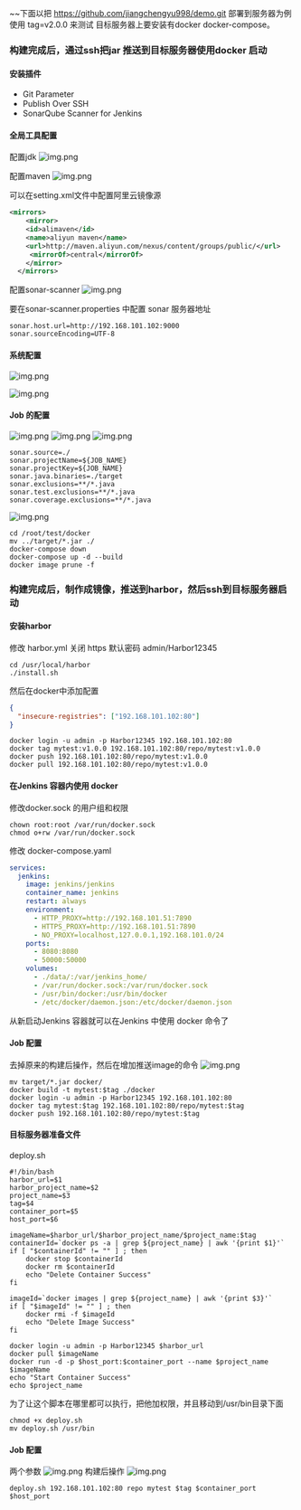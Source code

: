 
~~下面以把 https://github.com/jiangchengyu998/demo.git 部署到服务器为例
使用 tag=v2.0.0 来测试
目标服务器上要安装有docker  docker-compose。

### 构建完成后，通过ssh把jar 推送到目标服务器使用docker 启动
#### 安装插件
  - Git Parameter
  - Publish Over SSH
  - SonarQube Scanner for Jenkins

#### 全局工具配置
配置jdk
![img.png](images/img_jdk.png)

配置maven
![img.png](images/img_maven.png)

可以在setting.xml文件中配置阿里云镜像源
```xml
<mirrors>
    <mirror>
    <id>alimaven</id>
    <name>aliyun maven</name>
    <url>http://maven.aliyun.com/nexus/content/groups/public/</url>
     <mirrorOf>central</mirrorOf>
    </mirror>
  </mirrors>
```

配置sonar-scanner
![img.png](images/img_sonar_scanner.png)

要在sonar-scanner.properties  中配置 sonar 服务器地址
```properties
sonar.host.url=http://192.168.101.102:9000
sonar.sourceEncoding=UTF-8
```

#### 系统配置
![img.png](images/img_sonar_server.png)

![img.png](images/img_ssh_server.png)

#### Job 的配置

![img.png](images/img_git_parameter.png)
![img.png](images/img_build_1.png)
![img.png](images/img_build_2.png)
```shell
sonar.source=./ 
sonar.projectName=${JOB_NAME}
sonar.projectKey=${JOB_NAME}
sonar.java.binaries=./target
sonar.exclusions=**/*.java
sonar.test.exclusions=**/*.java
sonar.coverage.exclusions=**/*.java
```
![img.png](images/img_build_after.png)
```shell
cd /root/test/docker
mv ../target/*.jar ./
docker-compose down
docker-compose up -d --build
docker image prune -f
```

### 构建完成后，制作成镜像，推送到harbor，然后ssh到目标服务器启动
#### 安装harbor


修改 harbor.yml
关闭 https
默认密码 admin/Harbor12345

```shell
cd /usr/local/harbor
./install.sh
```

然后在docker中添加配置
```json
{
  "insecure-registries": ["192.168.101.102:80"]
}
```
```shell
docker login -u admin -p Harbor12345 192.168.101.102:80
docker tag mytest:v1.0.0 192.168.101.102:80/repo/mytest:v1.0.0
docker push 192.168.101.102:80/repo/mytest:v1.0.0
docker pull 192.168.101.102:80/repo/mytest:v1.0.0
```

#### 在Jenkins 容器内使用 docker
修改docker.sock 的用户组和权限
```shell
chown root:root /var/run/docker.sock
chmod o+rw /var/run/docker.sock
```

修改 docker-compose.yaml
```yaml
services:
  jenkins:
    image: jenkins/jenkins
    container_name: jenkins
    restart: always
    environment:
      - HTTP_PROXY=http://192.168.101.51:7890
      - HTTPS_PROXY=http://192.168.101.51:7890
      - NO_PROXY=localhost,127.0.0.1,192.168.101.0/24
    ports:
      - 8080:8080
      - 50000:50000
    volumes:
      - ./data/:/var/jenkins_home/
      - /var/run/docker.sock:/var/run/docker.sock
      - /usr/bin/docker:/usr/bin/docker
      - /etc/docker/daemon.json:/etc/docker/daemon.json
```

从新启动Jenkins 容器就可以在Jenkins 中使用 docker 命令了

#### Job 配置
去掉原来的构建后操作，然后在增加推送image的命令
![img.png](images/img_push_image.png)

```shell
mv target/*.jar docker/
docker build -t mytest:$tag ./docker
docker login -u admin -p Harbor12345 192.168.101.102:80
docker tag mytest:$tag 192.168.101.102:80/repo/mytest:$tag
docker push 192.168.101.102:80/repo/mytest:$tag
```

#### 目标服务器准备文件
deploy.sh
```shell
#!/bin/bash
harbor_url=$1
harbor_project_name=$2
project_name=$3
tag=$4
container_port=$5
host_port=$6

imageName=$harbor_url/$harbor_project_name/$project_name:$tag
containerId=`docker ps -a | grep ${project_name} | awk '{print $1}'`
if [ "$containerId" != "" ] ; then
    docker stop $containerId
    docker rm $containerId
    echo "Delete Container Success"
fi

imageId=`docker images | grep ${project_name} | awk '{print $3}'`
if [ "$imageId" != "" ] ; then
    docker rmi -f $imageId
    echo "Delete Image Success"
fi

docker login -u admin -p Harbor12345 $harbor_url
docker pull $imageName
docker run -d -p $host_port:$container_port --name $project_name $imageName
echo "Start Container Success"
echo $project_name

```

为了让这个脚本在哪里都可以执行，把他加权限，并且移动到/usr/bin目录下面
```shell
chmod +x deploy.sh
mv deploy.sh /usr/bin
```

#### Job 配置
两个参数
![img.png](images/img_port.png)
构建后操作
![img.png](images/img_build_harbor.png)
```shell
deploy.sh 192.168.101.102:80 repo mytest $tag $container_port  $host_port 
```
